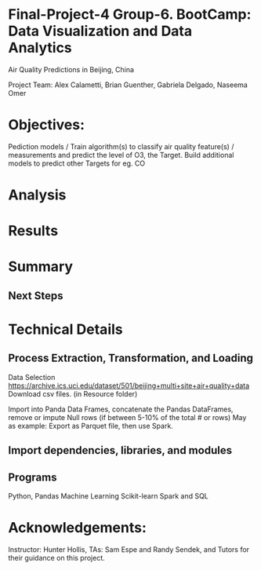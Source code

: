 # Final-Project-4 Group-6. BootCamp: Data Visualization and Data Analytics
Air Quality Predictions in Beijing, China

Project Team: Alex Calametti, Brian Guenther, Gabriela Delgado, Naseema Omer 

# Objectives: 
Pediction models / Train algorithm(s) to classify air quality feature(s) / measurements and predict the level of O3, the Target. 
Build additional models to predict other Targets for eg. CO

# Analysis

# Results

# Summary 

## Next Steps

# Technical Details
## Process Extraction, Transformation, and Loading
Data Selection https://archive.ics.uci.edu/dataset/501/beijing+multi+site+air+quality+data
Download csv files. (in Resource folder)

Import into Panda Data Frames, concatenate the Pandas DataFrames, remove or impute Null rows (if between 5-10% of the total # or rows)
May as example: Export as Parquet file, then use Spark. 

## Import dependencies, libraries, and modules


## Programs 
Python, Pandas 
Machine Learning
Scikit-learn
Spark and SQL 

# Acknowledgements: 
Instructor: Hunter Hollis, TAs: Sam Espe and Randy Sendek, and Tutors for their guidance on this project.

